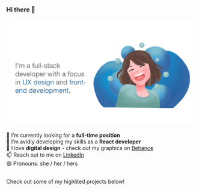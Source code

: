### Hi there 👋

<img alt="Hero Image - A Happy Mack!" src="./hero.png" width="500">

🔭 I’m currently looking for a <strong>full-time position</strong> <br/>
🌱 I’m avidly developing my skills as a <strong>React developer</strong> <br/>
💙 I love <strong>digital design</strong> - check out my graphics on [Behance](https://www.behance.net/mackenzieclark2) <br/>
📫 Reach out to me on [LinkedIn](https://www.linkedin.com/in/mackenzieraeclark/) <br/>
😄 Pronouns: she / her / hers <br/>

<br/>
Check out some of my highlited projects below!
